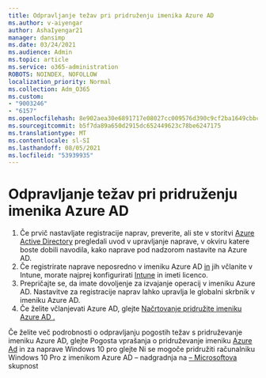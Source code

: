 ```yaml
---
title: Odpravljanje težav pri pridruženju imenika Azure AD
ms.author: v-aiyengar
author: AshaIyengar21
manager: dansimp
ms.date: 03/24/2021
ms.audience: Admin
ms.topic: article
ms.service: o365-administration
ROBOTS: NOINDEX, NOFOLLOW
localization_priority: Normal
ms.collection: Adm_O365
ms.custom:
- "9003246"
- "6157"
ms.openlocfilehash: 8e902aea30e6891717e08027cc009576d390c9cf2ba1649cbbc68d64883937f8
ms.sourcegitcommit: b5f7da89a650d2915dc652449623c78be6247175
ms.translationtype: MT
ms.contentlocale: sl-SI
ms.lasthandoff: 08/05/2021
ms.locfileid: "53939935"
---
```

# <a name="troubleshoot-azure-ad-join-issues"></a>Odpravljanje težav pri pridruženju imenika Azure AD

1. Če prvič nastavljate registracije naprav, preverite, ali ste v storitvi [Azure Active Directory](https://docs.microsoft.com/azure/active-directory/devices/overview) pregledali uvod v upravljanje naprave, v okviru katere boste dobili navodila, kako naprave pod nadzorom nastavite na Azure AD. 
1. Če registrirate naprave neposredno v imeniku Azure AD [in](https://docs.microsoft.com/mem/intune/fundamentals/licenses-assign) jih včlanite v Intune, morate najprej konfigurirati [Intune](https://docs.microsoft.com/mem/intune/enrollment/device-enrollment) in imeti licenco.
1. Prepričajte se, da imate dovoljenje za izvajanje operacij v imeniku Azure AD. Nastavitve za registracije naprav lahko upravlja le globalni skrbnik v imeniku Azure AD.
1. Če želite včlanjevati Azure AD, glejte [Načrtovanje pridružite imeniku Azure AD .](https://docs.microsoft.com/azure/active-directory/devices/azureadjoin-plan)

Če želite več podrobnosti o odpravljanju pogostih težav s pridruževanje imeniku Azure AD, glejte Pogosta vprašanja o pridruževanje imeniku [Azure Ad](https://docs.microsoft.com/azure/active-directory/devices/faq#azure-ad-join-faq) in za naprave Windows 10 pro glejte Ni se mogoče pridružiti računalniku Windows 10 Pro z imenikom Azure AD – nadgradnja na [– Microsoftova](https://answers.microsoft.com/en-us/msoffice/forum/msoffice_install-mso_win10-mso_365hp/unable-to-join-windows-10-pro-machine-to-azure-ad/abb1ca7d-b317-45ec-a628-e1c10eae2900) skupnost
